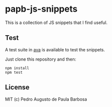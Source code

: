 # papb-js-snippets

This is a collection of JS snippets that I find useful.

## Test

A test suite in [ava](https://github.com/avajs/ava) is available to test the snippets.

Just clone this repository and then:

```
npm install
npm test
```

## License

MIT (c) Pedro Augusto de Paula Barbosa